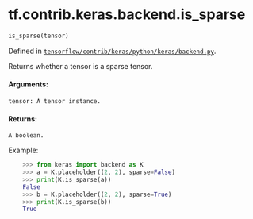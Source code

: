 <div itemscope itemtype="http://developers.google.com/ReferenceObject">
<meta itemprop="name" content="tf.contrib.keras.backend.is_sparse" />
</div>

# tf.contrib.keras.backend.is_sparse

``` python
is_sparse(tensor)
```



Defined in [`tensorflow/contrib/keras/python/keras/backend.py`](https://www.tensorflow.org/code/tensorflow/contrib/keras/python/keras/backend.py).

Returns whether a tensor is a sparse tensor.

#### Arguments:

    tensor: A tensor instance.


#### Returns:

    A boolean.

Example:
```python
    >>> from keras import backend as K
    >>> a = K.placeholder((2, 2), sparse=False)
    >>> print(K.is_sparse(a))
    False
    >>> b = K.placeholder((2, 2), sparse=True)
    >>> print(K.is_sparse(b))
    True
```